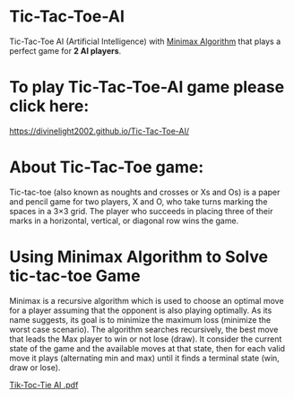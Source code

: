 # Tic-Tac-Toe-AI
Tic-Tac-Toe AI (Artificial Intelligence) with [Minimax Algorithm](https://en.wikipedia.org/wiki/Minimax) that plays a perfect game for **2 AI players**.

# To play Tic-Tac-Toe-AI game please click here: 
https://divinelight2002.github.io/Tic-Tac-Toe-AI/

# About Tic-Tac-Toe game:
Tic-tac-toe (also known as noughts and crosses or Xs and Os) is a paper and pencil game for two players, X and O, who take turns marking the spaces in a 3×3 grid. The player who succeeds in placing three of their marks in a horizontal, vertical, or diagonal row wins the game.

# Using Minimax Algorithm to Solve tic-tac-toe Game
Minimax is a recursive algorithm which is used to choose an optimal move for a player assuming that the opponent is also playing optimally. As its name suggests, its goal is to minimize the maximum loss (minimize the worst case scenario). The algorithm searches recursively, the best move that leads the Max player to win or not lose (draw). It consider the current state of the game and the available moves at that state, then for each valid move it plays (alternating min and max) until it finds a terminal state (win, draw or lose).

[Tik-Toc-Tie AI .pdf](https://github.com/divinelight2002/Tic-Tac-Toe-AI/files/8251318/Tik-Toc-Tie.AI.pdf)
